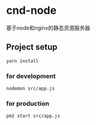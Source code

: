 # cnd-node

基于node和nginx的静态资源服务器

## Project setup
```
yarn install
```

### for development
```
nodemon src/app.js
```

### for production
```
pm2 start src/app.js
```